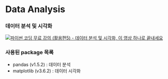# Data Analysis

### 데이터 분석 및 시각화

[![파이썬 코딩 무료 강의 (활용편5) - 데이터 분석 및 시각화, 이 영상 하나로 끝내세요](https://img.youtube.com/vi/PjhlUzp_cU0/0.jpg)](https://youtu.be/PjhlUzp_cU0)

### 사용된 package 목록

- pandas (v1.5.2) : 데이터 분석
- matplotlib (v3.6.2) : 데이터 시각화